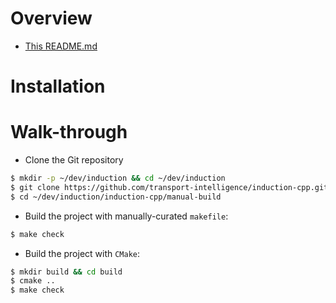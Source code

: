 # Overview
* [This README.md](https://github.com/transport-intelligence/induction-cpp/tree/master/manual-build/)

# Installation


# Walk-through
* Clone the Git repository
```bash
$ mkdir -p ~/dev/induction && cd ~/dev/induction
$ git clone https://github.com/transport-intelligence/induction-cpp.git
$ cd ~/dev/induction/induction-cpp/manual-build
```

* Build the project with manually-curated ``makefile``:
```bash
$ make check
```

* Build the project with ``CMake``:
```bash
$ mkdir build && cd build
$ cmake ..
$ make check
```

